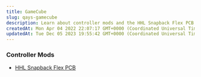 ```yaml
---
title: GameCube
slug: qays-gamecube
description: Learn about controller mods and the HHL Snapback Flex PCB in this comprehensive document. Discover how this incredible modification enhances your gaming experience. Find a link to a detailed installation guide to help you unlock the full potential of your
createdAt: Mon Apr 04 2022 22:07:17 GMT+0000 (Coordinated Universal Time)
updatedAt: Tue Dec 05 2023 19:55:42 GMT+0000 (Coordinated Universal Time)
---
```


### Controller Mods

*   [HHL Snapback Flex PCB](https://wiki.handheldlegend.com/gcc-snapback-flex-pcb-or-install-guide)

